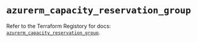 # `azurerm_capacity_reservation_group`

Refer to the Terraform Registory for docs: [`azurerm_capacity_reservation_group`](https://www.terraform.io/docs/providers/azurerm/r/capacity_reservation_group).
